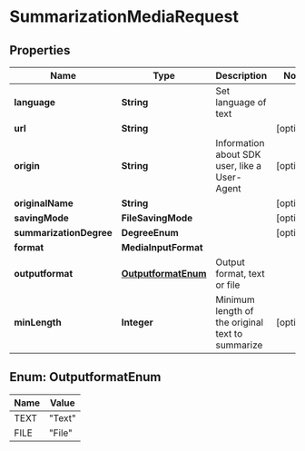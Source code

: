 

# SummarizationMediaRequest


## Properties

| Name | Type | Description | Notes |
|------------ | ------------- | ------------- | -------------|
|**language** | **String** | Set language of text |  |
|**url** | **String** |  |  [optional] |
|**origin** | **String** | Information about SDK user, like a User-Agent |  [optional] |
|**originalName** | **String** |  |  [optional] |
|**savingMode** | **FileSavingMode** |  |  [optional] |
|**summarizationDegree** | **DegreeEnum** |  |  [optional] |
|**format** | **MediaInputFormat** |  |  |
|**outputformat** | [**OutputformatEnum**](#OutputformatEnum) | Output format, text or file |  |
|**minLength** | **Integer** | Minimum length of the original text to summarize |  [optional] |



## Enum: OutputformatEnum

| Name | Value |
|---- | -----|
| TEXT | &quot;Text&quot; |
| FILE | &quot;File&quot; |




